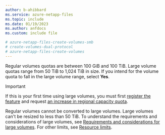 ```yaml
---
author: b-ahibbard
ms.service: azure-netapp-files
ms.topic: include
ms.date: 01/19/2023
ms.author: anfdocs
ms.custom: include file

# azure-netapp-files-create-volumes-smb
# create-volumes-dual-protocol
# azure-netapp-files-create-volumes
---
```


Regular volumes quotas are between 100 GiB and 100 TiB. Large volume quotas range from 50 TiB to 1,024 TiB in size. If you intend for the volume quota to fall in the large volume range, select **Yes**. 

>[!IMPORTANT]
> If this is your first time using large volumes, you must first [register the feature](../large-volumes-requirements-considerations.md#register-the-feature) and request [an increase in regional capacity quota](../azure-netapp-files-resource-limits.md#request-limit-increase).
>
>Regular volumes cannot be converted to large volumes. Large volumes can't be resized to less than 50 TiB. To understand the requirements and considerations of large volumes, see [Requirements and considerations for large volumes](../large-volumes-requirements-considerations.md). For other limits, see [Resource limits](../azure-netapp-files-resource-limits.md#resource-limits).
